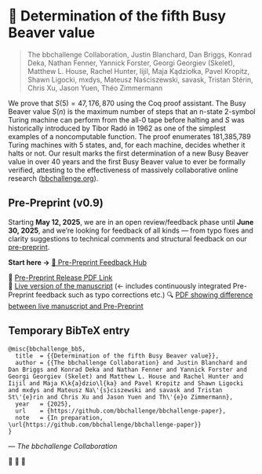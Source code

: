 # 🦫 Determination of the fifth Busy Beaver value

> The bbchallenge Collaboration, Justin Blanchard, Dan Briggs, Konrad Deka, Nathan Fenner, Yannick Forster, Georgi Georgiev (Skelet), Matthew L. House, Rachel Hunter, Iijil, Maja Kądziołka, Pavel Kropitz, Shawn Ligocki, mxdys, Mateusz Naściszewski, savask, Tristan Stérin, Chris Xu, Jason Yuen, Théo Zimmermann

We prove that $S(5) = 47,176,870$ using the Coq proof assistant. The Busy Beaver value $S(n)$ is the maximum number of steps that an n-state 2-symbol Turing machine can perform from the all-0 tape before halting and $S$ was historically introduced by Tibor Radó in 1962 as one of the simplest examples of a noncomputable function.  The proof enumerates 181,385,789 Turing machines with 5 states, and, for each machine, decides whether it halts or not.
    Our result marks the first determination of a new Busy Beaver value in over 40 years and the first Busy Beaver value to ever be formally verified, attesting to the effectiveness of massively collaborative online research ([bbchallenge.org](https://bbchallenge.org)).

## Pre-Preprint (v0.9)

Starting **May 12, 2025**, we are in an open review/feedback phase until **June 30, 2025**, and we’re looking for feedback of all kinds — from typo fixes and clarity suggestions to technical comments and structural feedback on our [pre-preprint](https://github.com/bbchallenge/bbchallenge-paper/releases/download/pre-preprint-v0.9/bb5-pre-preprint-v0.9.pdf).

**Start here →** [🦫 Pre-Preprint Feedback Hub](https://github.com/bbchallenge/bbchallenge-paper/issues/9)

📎 [Pre-Preprint Release PDF Link](https://github.com/bbchallenge/bbchallenge-paper/releases/download/pre-preprint-v0.9/bb5-pre-preprint-v0.9.pdf)  
🚧 [Live version of the manuscript](https://github.com/bbchallenge/bbchallenge-paper/blob/build-paper-pdf/bbchallenge-paper.pdf) (<- includes continuously integrated Pre-Preprint feedback such as typo corrections etc.)
🔍 [PDF showing difference between live manuscript and Pre-Preprint](https://github.com/bbchallenge/bbchallenge-paper/blob/build-paper-pdf/bbchallenge-paper-diff-with-v0.9.pdf)

## Temporary BibTeX entry

```
@misc{bbchallenge_bb5,
  title  = {{Determination of the fifth Busy Beaver value}},
  author = {{The bbchallenge Collaboration} and Justin Blanchard and Dan Briggs and Konrad Deka and Nathan Fenner and Yannick Forster and Georgi Georgiev (Skelet) and Matthew L. House and Rachel Hunter and Iijil and Maja K\k{a}dzio\l{ka} and Pavel Kropitz and Shawn Ligocki and mxdys and Mateusz Na\'{s}ciszewski and savask and Tristan St\'{e}rin and Chris Xu and Jason Yuen and Th\'{e}o Zimmermann},
  year   = {2025},
  url    = {https://github.com/bbchallenge/bbchallenge-paper},
  note   = {In preparation, \url{https://github.com/bbchallenge/bbchallenge-paper}}
}
```

_— The bbchallenge Collaboration_

🦫 🦫 🦫
